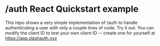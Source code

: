 # /auth React Quickstart example
This repo shows a very simple implementation of /auth to handle authenticating a user with only a couple lines of code. Try it out. You can modify the client ID to test your own client ID -- create one for yourself at https://app.slashauth.xyz
